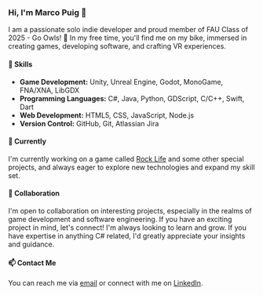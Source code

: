 ### Hi, I'm Marco Puig 👋

I am a passionate solo indie developer and proud member of FAU Class of 2025 - Go Owls! 🦉 In my free time, you'll find me on my bike, immersed in creating games, developing software, and crafting VR experiences.

#### 🔧 Skills

- **Game Development:** Unity, Unreal Engine, Godot, MonoGame, FNA/XNA, LibGDX
- **Programming Languages:** C#, Java, Python, GDScript, C/C++, Swift, Dart
- **Web Development:** HTML5, CSS, JavaScript, Node.js
- **Version Control:** GitHub, Git, Atlassian Jira

#### 🌱 Currently

I'm currently working on a game called [Rock Life](https://store.steampowered.com/app/2056560/Rock_Life_The_Rock_Simulator) and some other special projects, and always eager to explore new technologies and expand my skill set.

#### 👯 Collaboration

I'm open to collaboration on interesting projects, especially in the realms of game development and software engineering. If you have an exciting project in mind, let's connect! I'm always looking to learn and grow. If you have expertise in anything C# related, I'd greatly appreciate your insights and guidance.

#### 📫 Contact Me

You can reach me via [email](dmarco1802@gmail.com) or connect with me on [LinkedIn](https://www.linkedin.com/in/marco-puig).
